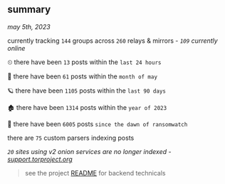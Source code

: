 
## summary
_may 5th, 2023_

currently tracking `144` groups across `260` relays & mirrors - _`109` currently online_

⏲ there have been `13` posts within the `last 24 hours`

🦈 there have been `61` posts within the `month of may`

🪐 there have been `1105` posts within the `last 90 days`

🏚 there have been `1314` posts within the `year of 2023`

🦕 there have been `6005` posts `since the dawn of ransomwatch`

there are `75` custom parsers indexing posts

_`20` sites using v2 onion services are no longer indexed - [support.torproject.org](https://support.torproject.org/onionservices/v2-deprecation/)_

> see the project [README](https://github.com/joshhighet/ransomwatch#ransomwatch--) for backend technicals
